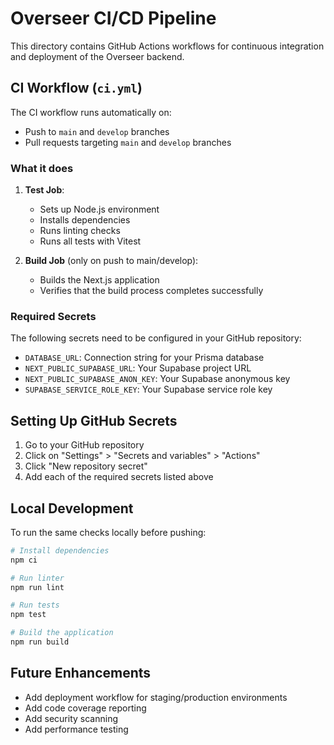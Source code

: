 # Overseer CI/CD Pipeline

This directory contains GitHub Actions workflows for continuous integration and deployment of the Overseer backend.

## CI Workflow (`ci.yml`)

The CI workflow runs automatically on:
- Push to `main` and `develop` branches
- Pull requests targeting `main` and `develop` branches

### What it does

1. **Test Job**:
   - Sets up Node.js environment
   - Installs dependencies
   - Runs linting checks
   - Runs all tests with Vitest

2. **Build Job** (only on push to main/develop):
   - Builds the Next.js application
   - Verifies that the build process completes successfully

### Required Secrets

The following secrets need to be configured in your GitHub repository:

- `DATABASE_URL`: Connection string for your Prisma database
- `NEXT_PUBLIC_SUPABASE_URL`: Your Supabase project URL
- `NEXT_PUBLIC_SUPABASE_ANON_KEY`: Your Supabase anonymous key
- `SUPABASE_SERVICE_ROLE_KEY`: Your Supabase service role key

## Setting Up GitHub Secrets

1. Go to your GitHub repository
2. Click on "Settings" > "Secrets and variables" > "Actions"
3. Click "New repository secret"
4. Add each of the required secrets listed above

## Local Development

To run the same checks locally before pushing:

```bash
# Install dependencies
npm ci

# Run linter
npm run lint

# Run tests
npm test

# Build the application
npm run build
```

## Future Enhancements

- Add deployment workflow for staging/production environments
- Add code coverage reporting
- Add security scanning
- Add performance testing

